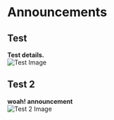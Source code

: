 # Announcements

## Test
**Test details.**  
![Test Image](https://yt3.googleusercontent.com/BzzAH6WLX4lV7Rq5ZQS-7AtYrlSWSaJ-bBmRJmSQq2KTPgVO8RGcqXBU93NwLqA3XQs9Nsw1Zw=w1707-fcrop64=1,00005a57ffffa5a8-k-c0xffffffff-no-nd-rj)

## Test 2
**woah! announcement**  
![Test 2 Image](https://yt3.googleusercontent.com/BzzAH6WLX4lV7Rq5ZQS-7AtYrlSWSaJ-bBmRJmSQq2KTPgVO8RGcqXBU93NwLqA3XQs9Nsw1Zw=w1707-fcrop64=1,00005a57ffffa5a8-k-c0xffffffff-no-nd-rj)
